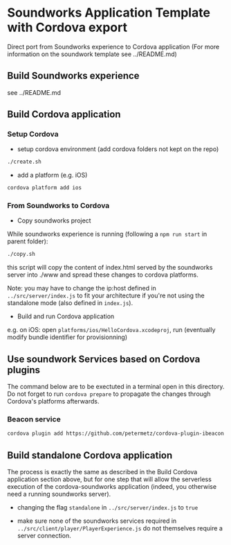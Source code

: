 # Soundworks Application Template with Cordova export

Direct port from Soundworks experience to Cordova application
(For more information on the soundwork template see ../README.md)


## Build Soundworks experience

see ../README.md


## Build Cordova application

### Setup Cordova

* setup cordova environment (add cordova folders not kept on the repo)

```sh
./create.sh
```

* add a platform (e.g. iOS)

```sh
cordova platform add ios
```

### From Soundworks to Cordova

* Copy soundworks project

While soundworks experience is running (following a ``npm run start`` in parent folder):

```sh
./copy.sh
```

this script will copy the content of index.html served by the soundworks server into ./www and spread these changes to cordova platforms.

Note: you may have to change the ip:host defined in ``../src/server/index.js`` to fit your architecture if you're not using the standalone mode (also defined in ``index.js``).

* Build and run Cordova application

e.g. on iOS: open ``platforms/ios/HelloCordova.xcodeproj``, run (eventually modify bundle identifier for provisionning)


## Use soundwork Services based on Cordova plugins

The command below are to be exectuted in a terminal open in this directory. Do not forget to run ``cordova prepare`` to propagate the changes through Cordova's platforms afterwards.

### Beacon service

```sh
cordova plugin add https://github.com/petermetz/cordova-plugin-ibeacon.git#3.3.0
```


## Build standalone Cordova application

The process is exactly the same as described in the Build Cordova application section above, but for one step that will allow the serverless execution of the cordova-soundworks application (indeed, you otherwise need a running soundworks server).

* changing the flag ``standalone`` in ``../src/server/index.js`` to ``true``

* make sure none of the soundworks services required in ``../src/client/player/PlayerExperience.js`` do not themselves require a server connection.
